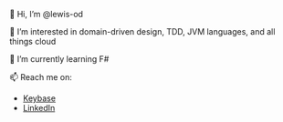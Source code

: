 👋 Hi, I’m @lewis-od

👀 I’m interested in domain-driven design, TDD, JVM languages, and all things cloud

🌱 I’m currently learning F#

📫 Reach me on:
- [Keybase](https://keybase.io/lewis_od)
- [LinkedIn](https://www.linkedin.com/in/lewis-odriscoll/)

<!---
lewis-od/lewis-od is a ✨ special ✨ repository because its `README.md` (this file) appears on your GitHub profile.
You can click the Preview link to take a look at your changes.
--->
